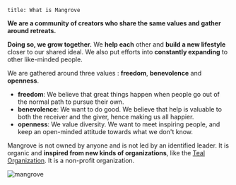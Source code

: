 ```
title: What is Mangrove
```

**We are a community of creators who share the same values and gather around retreats.**

**Doing so, we grow together.** We **help each** other and **build a new lifestyle** closer to our shared ideal. We also put efforts into **constantly expanding** to other like-minded people.

We are gathered around three values : **freedom**, **benevolence** and **openness**.

- **freedom**: We believe that great things happen when people go out of the normal path to pursue their own.
- **benevolence**: We want to do good. We believe that help is valuable to both the receiver and the giver, hence making us all happier.
- **openness**: We value diversity. We want to meet inspiring people, and keep an open-minded attitude towards what we don't know.

Mangrove is not owned by anyone and is not led by an identified leader. It is organic and **inspired from new kinds of organizations**, like the [Teal Organization](http://www.reinventingorganizationswiki.com/Teal_Organizations). It is a non-profit organization.

![mangrove](/images/illustrations/what.gif)
